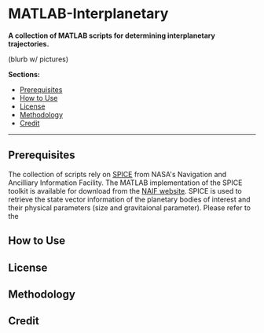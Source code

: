 # MATLAB-Interplanetary
**A collection of MATLAB scripts for determining interplanetary trajectories.**

(blurb w/ pictures)

**Sections:**
- [Prerequisites](#prerequisites)
- [How to Use](#how-to-use)
- [License](#license)
- [Methodology](#methodology)
- [Credit](#credit)


------

## Prerequisites
The collection of scripts rely on [SPICE](https://naif.jpl.nasa.gov/naif/aboutspice.html) from NASA's Navigation and Ancilliary Information Facility. The MATLAB implementation of the SPICE toolkit is available for download from the [NAIF website](https://naif.jpl.nasa.gov/naif/toolkit_MATLAB.html). SPICE is used to retrieve the state vector information of the planetary bodies of interest and their physical parameters (size and gravitaional parameter). Please refer to the 

## How to Use

## License

## Methodology

## Credit
